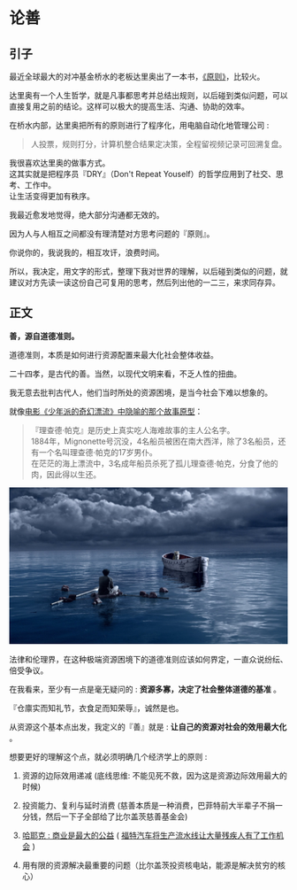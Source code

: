# 论善
## 引子

最近全球最大的对冲基金桥水的老板达里奥出了一本书，[《原则》](http://zhibimo.com/read/wang-miao/yuan-ze/Chapter_0.html)，比较火。

达里奥有一个人生哲学，就是凡事都思考并总结出规则，以后碰到类似问题，可以直接复用之前的结论。这样可以极大的提高生活、沟通、协助的效率。

在桥水内部，达里奥把所有的原则进行了程序化，用电脑自动化地管理公司 :

> 人投票，规则打分，计算机整合结果定决策，全程留视频记录可回溯复盘。

我很喜欢达里奥的做事方式。  
这其实就是把程序员『DRY』（Don't Repeat Youself）的哲学应用到了社交、思考、工作中。  
让生活变得更加有秩序。

我最近愈发地觉得，绝大部分沟通都无效的。

因为人与人相互之间都没有理清楚对方思考问题的『原则』。

你说你的，我说我的，相互攻讦，浪费时间。

所以，我决定，用文字的形式，整理下我对世界的理解，以后碰到类似的问题，就建议对方先读一读这份自己可复用的思考，然后列出他的一二三，来求同存异。

## 正文

**善，源自道德准则。**

道德准则，本质是如何进行资源配置来最大化社会整体收益。

二十四孝，是古代的善。当然，以现代文明来看，不乏人性的扭曲。

我无意去批判古代人，他们当时所处的资源困境，是当今社会下难以想象的。

就像[电影《少年派的奇幻漂流》中隐喻的那个故事原型](https://www.zhihu.com/question/20616998/answer/15761222)：

> 『理查德·帕克』是历史上真实吃人海难故事的主人公名字。  
> 1884年，Mignonette号沉没，4名船员被困在南大西洋，除了3名船员，还有一个名叫理查德·帕克的17岁男仆。  
> 在茫茫的海上漂流中，3名成年船员杀死了孤儿理查德·帕克，分食了他的肉，因此得以生还。

![thumb-1920-486154.jpg](/-/S/jpg/geWwO8yn95T4Ot1tRImmnsjP0J_5-wiF-jQshw.jpg)

法律和伦理界，在这种极端资源困境下的道德准则应该如何界定，一直众说纷纭、倍受争议。

在我看来，至少有一点是毫无疑问的 : __资源多寡，决定了社会整体道德的基准__ 。

『仓廪实而知礼节，衣食足而知荣辱』，诚然是也。

从资源这个基本点出发，我定义的『善』就是 : __让自己的资源对社会的效用最大化__ 。

想要更好的理解这个点，就必须明确几个经济学上的原则 :

1.  资源的边际效用递减 (底线思维: 不能见死不救，因为这是资源边际效用最大的时候)
    
2.  投资能力、复利与延时消费 (慈善本质是一种消费，巴菲特前大半辈子不捐一分钱，然后一下子全部给了比尔盖茨慈善基金会)
    
3.  [哈耶克 : 商业是最大的公益](http://t.cn/RAIdXx8) ( [福特汽车将生产流水线让大量残疾人有了工作机会](http://www.millionbook.com/js/j/jielifu/ftjz/007.htm) )
    
4.  用有限的资源解决最重要的问题（比尔盖茨投资核电站，能源是解决贫穷的核心）